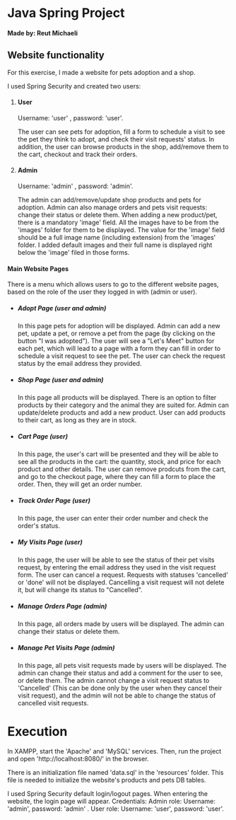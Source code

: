 <h1>Java Spring Project</h1>

<h4>Made by: Reut Michaeli</h4>

<h2>Website functionality</h1>
<p>For this exercise, I made a website for pets adoption and a shop.</p>
<p>I used Spring Security and created two users:</p>
<ol>
  <li>
    <h4>User</h4>
    <p>Username: 'user' , password: 'user'.</p>
    <p>The user can see pets for adoption, fill a form to schedule a visit to see the pet they think to adopt, and check their visit requests' status.
      In addition, the user can browse products in the shop, add/remove them to the cart, checkout and track their orders.</p>
  </li>
  <li>
    <h4>Admin</h4>
    <p>Username: 'admin' , password: 'admin'.</p>
    <p>The admin can add/remove/update shop products and pets for adoption. Admin can also manage orders and pets visit requests: change their status or delete them. 
    When adding a new product/pet, there is a mandatory 'image' field. All the images have to be from the 'images' folder for them to be displayed. The value for the 
    'image' field should be a full image name (including extension) from the 'images' folder. I added default images and their full name is displayed right below 
    the 'image' filed in those forms.</p>
  </li>
</ol>
<h4>Main Website Pages</h4>
<p>There is a menu which allows users to go to the different website pages, based on the role of the user they logged in with (admin or user).</p>
<ul>
  <li>
    <h5>Adopt Page (user and admin)</h5>
    <p>In this page pets for adoption will be displayed. Admin can add a new pet, update a pet, or remove a pet from the page 
      (by clicking on the button "I was adopted"). The user will see a "Let's Meet" button for each pet, which will lead to a page with a form they can fill in 
    order to schedule a visit request to see the pet. The user can check the request status by the email address they provided.</p>
  </li>
  <li>
    <h5>Shop Page (user and admin)</h5>
    <p>In this page all products will be displayed. There is an option to filter products by their category and the animal they are suited for. 
      Admin can update/delete products and add a new product. User can add products to their cart, as long as they are in stock.</p>
  </li>
  <li>
    <h5>Cart Page (user)</h5>
    <p>In this page, the user's cart will be presented and they will be able to see all the products in the cart: the quantity, stock, and price for each product and 
      other details. The user can remove prodcuts from the cart, and go to the checkout page, where they can fill a form to place the order. Then, they will 
    get an order number.</p>
  </li>
  <li>
    <h5>Track Order Page (user)</h5>
    <p>In this page, the user can enter their order number and check the order's status.</p>
  </li>
  <li>
    <h5>My Visits Page (user)</h5>
    <p>In this page, the user will be able to see the status of their pet visits request, by entering the email address they used in the visit request form.
    The user can cancel a request. Requests with statuses 'cancelled' or 'done' will not be displayed. Cancelling a visit request will not delete it, but will change 
    its status to "Cancelled".</p>
  </li>
  <li>
    <h5>Manage Orders Page (admin)</h5>
    <p>In this page, all orders made by users will be displayed. The admin can change their status or delete them. </p>
  </li>
  <li>
    <h5>Manage Pet Visits Page (admin)</h5>
     <p>In this page, all pets visit requests made by users will be displayed. The admin can change their status and add a comment for the user to see, or delete them. 
       The admin cannot change a visit request status to 'Cancelled' (This can be done only by the user when they cancel their visit request), and the admin will not 
       be able to change the status of cancelled visit requests. </p>
  </li>
</ul>

<h1>Execution</h1>
<p>
In XAMPP, start the 'Apache' and 'MySQL' services. Then, run the project and open 'http://localhost:8080/' in the browser.
</p>
<p>There is an initialization file named 'data.sql' in the 'resources' folder. This file is needed to initialize the website's products and pets DB tables.</p>
<p>I used Spring Security default login/logout pages. When entering the website, the login page will appear. 
Credentials: Admin role: Username: 'admin', password: 'admin' . User role: Username: 'user', password: 'user'.</p>

